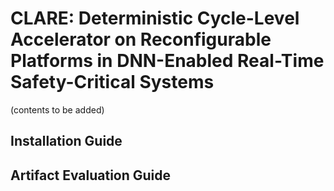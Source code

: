 # CLARE: Deterministic Cycle-Level Accelerator on Reconfigurable Platforms in DNN-Enabled Real-Time Safety-Critical Systems
(contents to be added)
## Installation Guide

## Artifact Evaluation Guide
